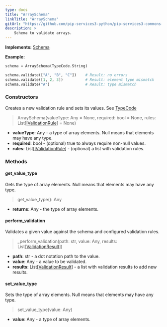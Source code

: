 ```yaml
---
type: docs
title: "ArraySchema"
linkTitle: "ArraySchema"
gitUrl: "https://github.com/pip-services3-python/pip-services3-commons-python"
description: >
    Schema to validate arrays.
---
```


**Implements:** [Schema](../schema)

**Example:** 
```python
schema = ArraySchema(TypeCode.String)

schema.validate(["A", "B", "C"])    # Result: no errors
schema.validate([1, 2, 3])          # Result: element type mismatch
schema.validate("A")                # Result: type mismatch    

```

### Constructors
Creates a new validation rule and sets its values.
See [TypeCode](../convert/type_code)

> ArraySchema(valueType: Any = None, required: bool = None, rules: List[[IValidationRule](../ivalidation_rule)] = None)

- **valueType**: Any - a type of array elements. Null means that elements may have any type.
- **required**: bool - (optional) true to always require non-null values.
- **rules**: List[[IValidationRule](../ivalidation_rule)] - (optional) a list with validation rules.

### Methods

#### get_value_type
Gets the type of array elements.
Null means that elements may have any type.

> get_value_type(): Any

- **returns**: Any - the type of array elements.


#### perform_validation
Validates a given value against the schema and configured validation rules.

> _perform_validation(path: str, value: Any, results: List[[ValidationResult](../validation_result)])

- **path**: str - a dot notation path to the value.
- **value**: Any - a value to be validated.
- **results**: List[[ValidationResult](../validation_result)] - a list with validation results to add new results.


#### set_value_type
Sets the type of array elements.
Null means that elements may have any type.

> set_value_type(value: Any)

- **value**: Any - a type of array elements.
